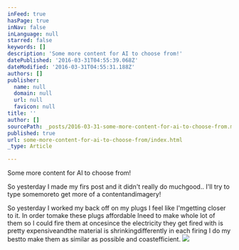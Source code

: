 ```yaml
---
inFeed: true
hasPage: true
inNav: false
inLanguage: null
starred: false
keywords: []
description: 'Some more content for AI to choose from!'
datePublished: '2016-03-31T04:55:39.068Z'
dateModified: '2016-03-31T04:55:31.188Z'
authors: []
publisher:
  name: null
  domain: null
  url: null
  favicon: null
title: ''
author: []
sourcePath: _posts/2016-03-31-some-more-content-for-ai-to-choose-from.md
published: true
url: some-more-content-for-ai-to-choose-from/index.html
_type: Article

---
```

Some more content for AI to choose from!

So yesterday I made my firs post and it didn't really do muchgood.. I'll try to type somemoreto get more of a contentandimagery!

So yesterday I worked my back off on my plugs I feel like I'mgetting closer to it. In order tomake these plugs affordable Ineed to make whole lot of them so I could fire them at oncesince the electricity they get fired with is pretty expensiveandthe material is shrinkingdifferently in each firing I do my bestto make them as similar as possible and coastefficient.
![](https://the-grid-user-content.s3-us-west-2.amazonaws.com/11729007-d8bf-47c5-87e6-4a12a066dcac.jpg)
